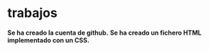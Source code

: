 # trabajos
**Se ha creado la cuenta de github.**
**Se ha creado un fichero HTML implementado con un CSS.**
